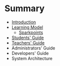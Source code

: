 # Summary

* [Introduction](README.md)
* [Learning Model](learning_model/README.md)
   * [Sparkpoints](learning_model/sparkpoints.md)
* [Students' Guide](students/README.md)
* [Teachers' Guide](teachers/README.md)
* Administrators' Guide
* Developers' Guide
* System Architecture

